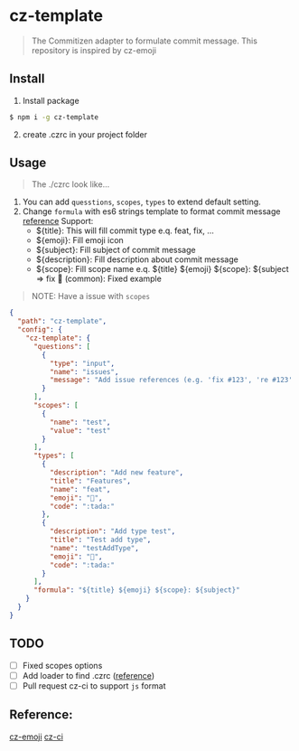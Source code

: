 # cz-template

> The Commitizen adapter to formulate commit message.
This repository is inspired by cz-emoji

## Install

1. Install package
```sh
$ npm i -g cz-template
```

2. create .czrc in your project folder

## Usage

> The ./czrc look like...

1. You can add `quesstions`, `scopes`, `types` to extend default setting.
2. Change `formula` with es6 strings template to format commit message
  [reference](https://github.com/angular/angular/blob/master/CONTRIBUTING.md#type)
  Support:
    - ${title}: This will fill commit type e.q. feat, fix, ...
    - ${emoji}: Fill emoji icon
    - ${subject}: Fill subject of commit message
    - ${description}: Fill description about commit message
    - ${scope}: Fill scope name
  e.q. ${title} ${emoji} ${scope}: ${subject => fix 🎉 (common): Fixed example

> NOTE: Have a issue with `scopes`


```json
{
  "path": "cz-template",
  "config": {
    "cz-template": {
      "questions": [
        {
          "type": "input",
          "name": "issues",
          "message": "Add issue references (e.g. 'fix #123', 're #123'.):\n"
        }
      ],
      "scopes": [
        {
          "name": "test",
          "value": "test"
        }
      ],
      "types": [
        {
          "description": "Add new feature",
          "title": "Features",
          "name": "feat",
          "emoji": "🎉",
          "code": ":tada:"
        },
        {
          "description": "Add type test",
          "title": "Test add type",
          "name": "testAddType",
          "emoji": "🎉",
          "code": ":tada:"
        }
      ],
      "formula": "${title} ${emoji} ${scope}: ${subject}"
    }
  }
}
```

## TODO

- [ ] Fixed scopes options
- [ ] Add loader to find .czrc ([reference](https://github.com/commitizen/cz-cli/blob/master/src/configLoader/loader.js#L20))
- [ ] Pull request cz-ci to support `js` format

## Reference:
[cz-emoji](https://github.com/up9cloud/cz-emoji)
[cz-ci](https://github.com/commitizen/cz-cli)
